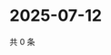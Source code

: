 # 2025-07-12

共 0 条

<!-- BEGIN ZHIHUQUESTIONS -->
<!-- 最后更新时间 Sat Jul 12 2025 21:22:23 GMT+0800 (China Standard Time) -->

<!-- END ZHIHUQUESTIONS -->
